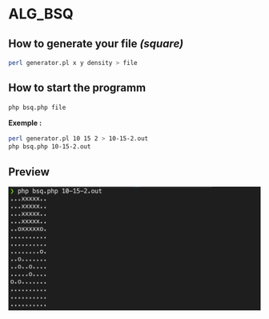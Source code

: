 # ALG_BSQ

## How to generate your file *(square)*

```bash
perl generator.pl x y density > file
```

## How to start the programm

```bash
php bsq.php file
```

**Exemple :**

```bash
perl generator.pl 10 15 2 > 10-15-2.out
php bsq.php 10-15-2.out
```

## Preview 

![preview](.github/preview/Capture.png "preview programme")


